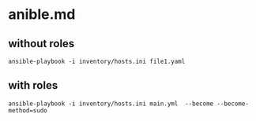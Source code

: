 # anible.md
## without roles

```
ansible-playbook -i inventory/hosts.ini file1.yaml
```

## with roles

```
ansible-playbook -i inventory/hosts.ini main.yml  --become --become-method=sudo
```
